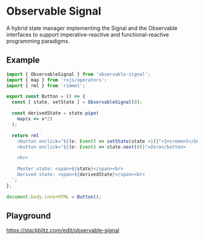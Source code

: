 # Observable Signal

A hybrid state manager implementing the Signal and the Observable interfaces to support imperative-reactive and functional-reactive programming paradigms.

## Example

```ts
import { ObservableSignal } from 'observable-signal';
import { map } from 'rxjs/operators';
import { rml } from 'rimmel';

export const Button = () => {
  const [ state, setState ] = ObservableSignal(0);

  const derivedState = state.pipe(
    map(x => x*2)
  );

  return rml`
    <button onclick="${(e: Event) => setState(state +1)}">Increment</button> 
    <button onclick="${(e: Event) => state.next(0)}">Zero</button>

    <hr>

    Master state: <span>${state}</span><br>
    Derived state: <span>${derivedState}</span><br>
  `;
};

document.body.innerHTML = Button();
```

## Playground

https://stackblitz.com/edit/observable-signal
